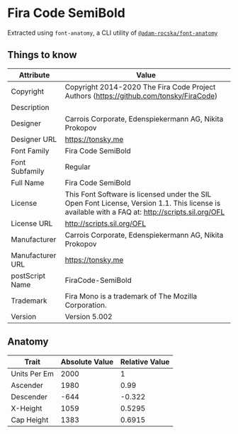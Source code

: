 # Fira Code SemiBold

Extracted using `font-anatomy`, a CLI utility of
[`@adam-rocska/font-anatomy`](https://github.com/adam-rocska/font-anatomy)

## Things to know

| Attribute        | Value                                                                                                                                            |
| ---------------- | ------------------------------------------------------------------------------------------------------------------------------------------------ |
| Copyright        | Copyright 2014-2020 The Fira Code Project Authors (https://github.com/tonsky/FiraCode)                                                           |
| Description      |                                                                                                                                                  |
| Designer         | Carrois Corporate, Edenspiekermann AG, Nikita Prokopov                                                                                           |
| Designer URL     | https://tonsky.me                                                                                                                                |
| Font Family      | Fira Code SemiBold                                                                                                                               |
| Font Subfamily   | Regular                                                                                                                                          |
| Full Name        | Fira Code SemiBold                                                                                                                               |
| License          | This Font Software is licensed under the SIL Open Font License, Version 1.1. This license is available with a FAQ at: http://scripts.sil.org/OFL |
| License URL      | http://scripts.sil.org/OFL                                                                                                                       |
| Manufacturer     | Carrois Corporate, Edenspiekermann AG, Nikita Prokopov                                                                                           |
| Manufacturer URL | https://tonsky.me                                                                                                                                |
| postScript Name  | FiraCode-SemiBold                                                                                                                                |
| Trademark        | Fira Mono is a trademark of The Mozilla Corporation.                                                                                             |
| Version          | Version 5.002                                                                                                                                    |

## Anatomy

| Trait        | Absolute Value | Relative Value |
| ------------ | -------------- | -------------- |
| Units Per Em | 2000           | 1              |
| Ascender     | 1980           | 0.99           |
| Descender    | -644           | -0.322         |
| X-Height     | 1059           | 0.5295         |
| Cap Height   | 1383           | 0.6915         |

